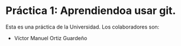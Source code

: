 # Práctica 1: Aprendiendoa usar git.

Esta es una práctica de la Universidad. Los colaboradores son:

* Víctor Manuel Ortiz Guardeño
